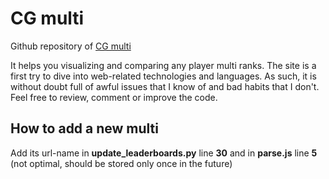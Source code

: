 # CG multi

Github repository of [CG multi](http://cgmulti.azke.fr)

It helps you visualizing and comparing any player multi ranks.
The site is a first try to dive into web-related technologies and languages. As such, it is without doubt full of awful issues that I know of and bad habits that I don't.
Feel free to review, comment or improve the code.


## How to add a new multi
Add its url-name in **update_leaderboards.py** line **30** and in **parse.js** line **5** (not optimal, should be stored only once in the future) 